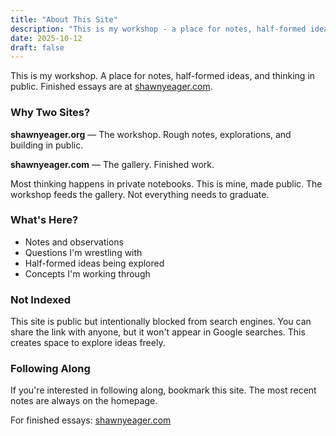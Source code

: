 ```yaml
---
title: "About This Site"
description: "This is my workshop - a place for notes, half-formed ideas, and thinking in public. Finished essays are at shawnyeager.com."
date: 2025-10-12
draft: false
---
```


This is my workshop. A place for notes, half-formed ideas, and thinking in public. Finished essays are at [shawnyeager.com](https://shawnyeager.com).

### Why Two Sites?

**shawnyeager.org** — The workshop. Rough notes, explorations, and building in public.

**shawnyeager.com** — The gallery. Finished work.

Most thinking happens in private notebooks. This is mine, made public. The workshop feeds the gallery. Not everything needs to graduate.

### What's Here?

- Notes and observations
- Questions I'm wrestling with
- Half-formed ideas being explored
- Concepts I'm working through

### Not Indexed

This site is public but intentionally blocked from search engines. You can share the link with anyone, but it won't appear in Google searches. This creates space to explore ideas freely.

### Following Along

If you're interested in following along, bookmark this site. The most recent notes are always on the homepage.

For finished essays: [shawnyeager.com](https://shawnyeager.com)

